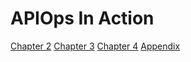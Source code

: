 # APIOps In Action


[Chapter 2](https://github.com/APIOpsInAction/chapter2)
[Chapter 3](https://github.com/APIOpsInAction/chapter3)
[Chapter 4](https://github.com/APIOpsInAction/chapter4)
[Appendix](https://github.com/APIOpsInAction/appendix)
